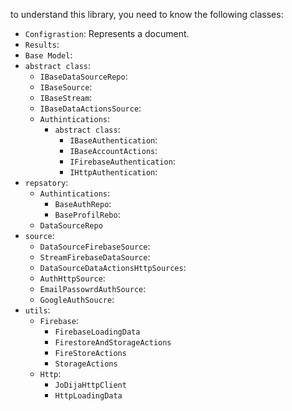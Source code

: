 to understand this library, you need to know the following classes:
- `Configrastion`: Represents a document.
- `Results`: 
- `Base Model`:
- `abstract class`: 
  * `IBaseDataSourceRepo`:
  * `IBaseSource`:
  * `IBaseStream`:
  * `IBaseDataActionsSource`:
  * `Authintications`:
     * `abstract class`:
       - `IBaseAuthentication`:
       - `IBaseAccountActions`:
       - `IFirebaseAuthentication`:
       - `IHttpAuthentication`:
- `repsatory`:
  * `Authintications`:
    - `BaseAuthRepo`:
    - `BaseProfilRebo`:
  * `DataSourceRepo`
- `source`:
   * `DataSourceFirebaseSource`:
   * `StreamFirebaseDataSource`:
   * `DataSourceDataActionsHttpSources`: 
   * `AuthHttpSource`:
   * `EmailPassowrdAuthSource`:
   * `GoogleAuthSoucre`:
- `utils`:
    * `Firebase`:
      - `FirebaseLoadingData`
      - `FirestoreAndStorageActions`
      - `FireStoreActions`
      - `StorageActions`
    * `Http`: 
      - `JoDijaHttpClient`
      - `HttpLoadingData`